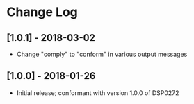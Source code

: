 # Change Log

## [1.0.1] - 2018-03-02
- Change "comply" to "conform" in various output messages

## [1.0.0] - 2018-01-26
- Initial release; conformant with version 1.0.0 of DSP0272
